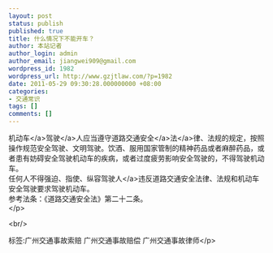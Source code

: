 ```yaml
---
layout: post
status: publish
published: true
title: 什么情况下不能开车？
author: 本站记者
author_login: admin
author_email: jiangwei909@gmail.com
wordpress_id: 1982
wordpress_url: http://www.gzjtlaw.com/?p=1982
date: 2011-05-29 09:30:28.000000000 +08:00
categories:
- 交通常识
tags: []
comments: []
---
```

<p> <a>机动车<&#47;a><a>驾驶<&#47;a>人应当遵守<a><a>道路交通安全<&#47;a>法<&#47;a>律、法规的规定，按照操作规范安全驾驶、文明驾驶。饮酒、服用国家管制的精神药品或者麻醉药品，或者患有妨碍安全驾驶机动车的疾病，或者过度疲劳影响安全驾驶的，不得驾驶机动车。<br>任何人不得强迫、指使、纵容<a>驾驶人<&#47;a>违反道路交通安全法律、法规和机动车安全驾驶要求驾驶机动车。<br>参考法条：《道路交通安全法》第二十二条。<br><&#47;p><br&#47;><p>标签:广州交通事故索赔 广州交通事故赔偿 广州交通事故律师<&#47;p>
